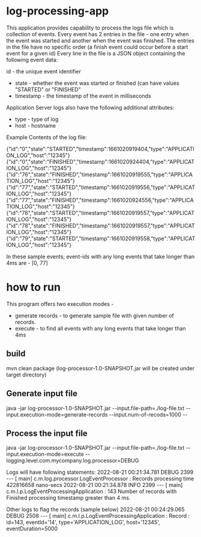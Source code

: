 # log-processing-app 

This application provides capability to process the logs file which is collection of events.
Every event has 2 entries in the file - one entry when the event was started and another when the event was finished.
The entries in the file have no specific order (a finish event could occur before a start event for a given id)
Every line in the file is a JSON object containing the following event data:

id - the unique event identifier
 * state - whether the event was started or finished (can have values "STARTED" or "FINISHED"
 * timestamp - the timestamp of the event in milliseconds

Application Server logs also have the following additional attributes:
* type - type of log
* host - hostname

Example Contents of the log file:

{"id":"0","state":"STARTED","timestamp":1661020919404,"type":"APPLICATION_LOG","host":"12345"}
{"id":"0","state":"FINISHED","timestamp":1661020924404,"type":"APPLICATION_LOG","host":"12345"}
{"id":"76","state":"FINISHED","timestamp":1661020919555,"type":"APPLICATION_LOG","host":"12345"}
{"id":"77","state":"STARTED","timestamp":1661020919556,"type":"APPLICATION_LOG","host":"12345"}
{"id":"77","state":"FINISHED","timestamp":1661020924556,"type":"APPLICATION_LOG","host":"12345"}
{"id":"78","state":"STARTED","timestamp":1661020919557,"type":"APPLICATION_LOG","host":"12345"}
{"id":"78","state":"FINISHED","timestamp":1661020919557,"type":"APPLICATION_LOG","host":"12345"}
{"id":"79","state":"STARTED","timestamp":1661020919558,"type":"APPLICATION_LOG","host":"12345"}


In these sample events; event-ids with any long events that take longer than 4ms are - 
[0, 77]

# how to run 
This program offers two execution modes - 
* generate records - to generate sample file with given number of records.
* execute - to find all events with any long events that take longer than 4ms


## build
mvn clean package
  (log-processor-1.0-SNAPSHOT.jar will be created under target directory)
## Generate input file
java -jar log-processor-1.0-SNAPSHOT.jar --input.file-path=./log-file.txt --input.execution-mode=generate-records --input.num-of-recods=1000 --

## Process the input file
java -jar log-processor-1.0-SNAPSHOT.jar --input.file-path=./log-file.txt --input.execution-mode=execute --logging.level.com.mycompany.log.processor=DEBUG


Logs will have following statements:
2022-08-21 00:21:34.781 DEBUG 2399 --- [           main] c.m.log.processor.LogEventProcessor      : Records processing time 422816658 nano-secs
2022-08-21 00:21:34.878  INFO 2399 --- [           main] c.m.l.p.LogEventProcessingApplication    : 143 Number of records with Finished processing timestamp greater than 4 ms.

Other logs to flag the records (sample below)
2022-08-21 00:24:29.065 DEBUG 2508 --- [           main] c.m.l.p.LogEventProcessingApplication    : Record : id=143, eventId='14', type='APPLICATION_LOG', host='12345', eventDuration=5000


